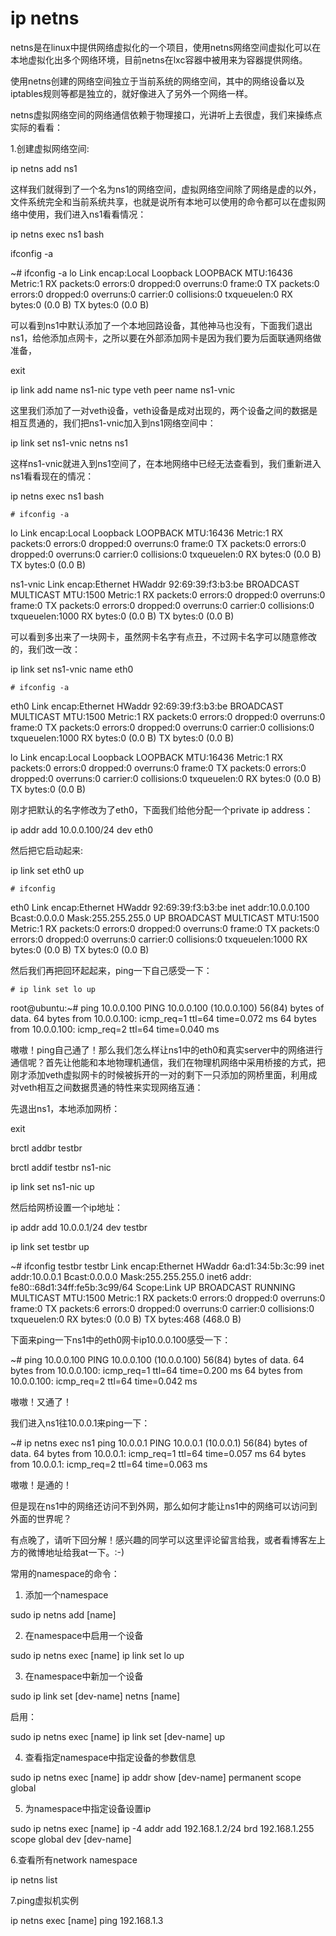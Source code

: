 ﻿# ip netns

netns是在linux中提供网络虚拟化的一个项目，使用netns网络空间虚拟化可以在本地虚拟化出多个网络环境，目前netns在lxc容器中被用来为容器提供网络。

使用netns创建的网络空间独立于当前系统的网络空间，其中的网络设备以及iptables规则等都是独立的，就好像进入了另外一个网络一样。

netns虚拟网络空间的网络通信依赖于物理接口，光讲听上去很虚，我们来操练点实际的看看：

1.创建虚拟网络空间:

ip netns add ns1

这样我们就得到了一个名为ns1的网络空间，虚拟网络空间除了网络是虚的以外，文件系统完全和当前系统共享，也就是说所有本地可以使用的命令都可以在虚拟网络中使用，我们进入ns1看看情况：

ip netns exec ns1 bash

ifconfig -a

~# ifconfig -a
lo Link encap:Local Loopback
LOOPBACK MTU:16436 Metric:1
RX packets:0 errors:0 dropped:0 overruns:0 frame:0
TX packets:0 errors:0 dropped:0 overruns:0 carrier:0
collisions:0 txqueuelen:0
RX bytes:0 (0.0 B) TX bytes:0 (0.0 B)

可以看到ns1中默认添加了一个本地回路设备，其他神马也没有，下面我们退出ns1，给他添加点网卡，之所以要在外部添加网卡是因为我们要为后面联通网络做准备，

exit

ip link add name ns1-nic type veth peer name ns1-vnic

这里我们添加了一对veth设备，veth设备是成对出现的，两个设备之间的数据是相互贯通的，我们把ns1-vnic加入到ns1网络空间中：

ip link set ns1-vnic netns ns1

这样ns1-vnic就进入到ns1空间了，在本地网络中已经无法查看到，我们重新进入ns1看看现在的情况：

ip netns exec ns1 bash

    # ifconfig -a

lo Link encap:Local Loopback
LOOPBACK MTU:16436 Metric:1
RX packets:0 errors:0 dropped:0 overruns:0 frame:0
TX packets:0 errors:0 dropped:0 overruns:0 carrier:0
collisions:0 txqueuelen:0
RX bytes:0 (0.0 B) TX bytes:0 (0.0 B)

ns1-vnic Link encap:Ethernet HWaddr 92:69:39:f3:b3:be
BROADCAST MULTICAST MTU:1500 Metric:1
RX packets:0 errors:0 dropped:0 overruns:0 frame:0
TX packets:0 errors:0 dropped:0 overruns:0 carrier:0
collisions:0 txqueuelen:1000
RX bytes:0 (0.0 B) TX bytes:0 (0.0 B)

可以看到多出来了一块网卡，虽然网卡名字有点丑，不过网卡名字可以随意修改的，我们改一改：

ip link set ns1-vnic name eth0

    # ifconfig -a

eth0 Link encap:Ethernet HWaddr 92:69:39:f3:b3:be
BROADCAST MULTICAST MTU:1500 Metric:1
RX packets:0 errors:0 dropped:0 overruns:0 frame:0
TX packets:0 errors:0 dropped:0 overruns:0 carrier:0
collisions:0 txqueuelen:1000
RX bytes:0 (0.0 B) TX bytes:0 (0.0 B)

lo Link encap:Local Loopback
LOOPBACK MTU:16436 Metric:1
RX packets:0 errors:0 dropped:0 overruns:0 frame:0
TX packets:0 errors:0 dropped:0 overruns:0 carrier:0
collisions:0 txqueuelen:0
RX bytes:0 (0.0 B) TX bytes:0 (0.0 B)

刚才把默认的名字修改为了eth0，下面我们给他分配一个private ip address：

ip addr add 10.0.0.100/24 dev eth0

然后把它启动起来:

ip link set eth0 up

    # ifconfig

eth0 Link encap:Ethernet HWaddr 92:69:39:f3:b3:be
inet addr:10.0.0.100 Bcast:0.0.0.0 Mask:255.255.255.0
UP BROADCAST MULTICAST MTU:1500 Metric:1
RX packets:0 errors:0 dropped:0 overruns:0 frame:0
TX packets:0 errors:0 dropped:0 overruns:0 carrier:0
collisions:0 txqueuelen:1000
RX bytes:0 (0.0 B) TX bytes:0 (0.0 B)

然后我们再把回环起起来，ping一下自己感受一下：

    # ip link set lo up

root@ubuntu:~# ping 10.0.0.100
PING 10.0.0.100 (10.0.0.100) 56(84) bytes of data.
64 bytes from 10.0.0.100: icmp_req=1 ttl=64 time=0.072 ms
64 bytes from 10.0.0.100: icmp_req=2 ttl=64 time=0.040 ms

嗷嗷！ping自己通了！那么我们怎么样让ns1中的eth0和真实server中的网络进行通信呢？首先让他能和本地物理机通信，我们在物理机网络中采用桥接的方式，把刚才添加veth虚拟网卡的时候被拆开的一对的剩下一只添加的网桥里面，利用成对veth相互之间数据贯通的特性来实现网络互通：

先退出ns1，本地添加网桥：

exit

brctl addbr testbr

brctl addif testbr ns1-nic

ip link set ns1-nic up

然后给网桥设置一个ip地址：

ip addr add 10.0.0.1/24 dev testbr

 ip link set testbr up

~# ifconfig testbr
testbr Link encap:Ethernet HWaddr 6a:d1:34:5b:3c:99
inet addr:10.0.0.1 Bcast:0.0.0.0 Mask:255.255.255.0
inet6 addr: fe80::68d1:34ff:fe5b:3c99/64 Scope:Link
UP BROADCAST RUNNING MULTICAST MTU:1500 Metric:1
RX packets:0 errors:0 dropped:0 overruns:0 frame:0
TX packets:6 errors:0 dropped:0 overruns:0 carrier:0
collisions:0 txqueuelen:0
RX bytes:0 (0.0 B) TX bytes:468 (468.0 B)

 

下面来ping一下ns1中的eth0网卡ip10.0.0.100感受一下：

~# ping 10.0.0.100
PING 10.0.0.100 (10.0.0.100) 56(84) bytes of data.
64 bytes from 10.0.0.100: icmp_req=1 ttl=64 time=0.200 ms
64 bytes from 10.0.0.100: icmp_req=2 ttl=64 time=0.042 ms

嗷嗷！又通了！

我们进入ns1往10.0.0.1来ping一下：

~# ip netns exec ns1 ping 10.0.0.1
PING 10.0.0.1 (10.0.0.1) 56(84) bytes of data.
64 bytes from 10.0.0.1: icmp_req=1 ttl=64 time=0.057 ms
64 bytes from 10.0.0.1: icmp_req=2 ttl=64 time=0.063 ms

嗷嗷！是通的！

但是现在ns1中的网络还访问不到外网，那么如何才能让ns1中的网络可以访问到外面的世界呢？

有点晚了，请听下回分解！感兴趣的同学可以这里评论留言给我，或者看博客左上方的微博地址给我at一下。:-)


常用的namespace的命令：



1. 添加一个namespace

sudo ip netns add [name]





2. 在namespace中启用一个设备

sudo ip netns exec   [name]  ip link set lo up





3. 在namespace中新加一个设备

sudo ip link set  [dev-name]   netns  [name]

启用：

sudo ip netns exec   [name]  ip link set [dev-name] up





4. 查看指定namespace中指定设备的参数信息

sudo ip netns exec  [name] ip addr show   [dev-name]   permanent scope global





5. 为namespace中指定设备设置ip

sudo ip netns exec   [name]  ip -4 addr add 192.168.1.2/24 brd 192.168.1.255 scope global dev   [dev-name]  





6.查看所有network namespace

ip netns list





7.ping虚拟机实例

ip netns exec [name] ping 192.168.1.3


